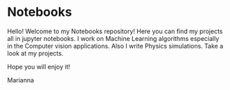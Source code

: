 # Notebooks
Hello! Welcome to my Notebooks repository! Here you can find my projects all in jupyter notebooks.
I work on Machine Learning algorithms especially in the Computer vision applications. Also I write Physics simulations.
Take a look at my projects.

Hope you will enjoy it!

Marianna
